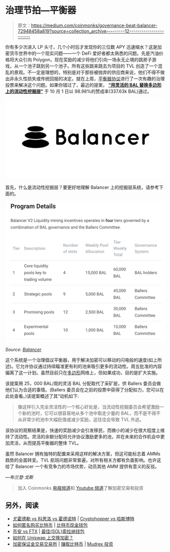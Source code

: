 # 治理节拍—平衡器

> 原文：<https://medium.com/coinmonks/governance-beat-balancer-72948458a819?source=collection_archive---------12----------------------->

你有多少次进入 LP 头寸，几个小时后才发现你的三位数 APY 迅速缩水？这是加密货币世界中的一个现实问题——一个 DeFi 爱好者都太熟悉的问题。先是汽油价格将大众引向 Polygon，现在奖励的减少将他们引向一场永无止境的跳房子游戏，从一个池子跳到另一个池子。所有这些跳来跳去为项目的 TVL 创造了一个混乱的景观。不一定是理想的，特别是对于那些被抛弃的供应商来说，他们不得不做出非永久性损失或传统回报的决定。就在上周，[平衡器协议](https://medium.com/balancer-protocol)进行了一次有趣的治理投票来解决这个问题。如果你错过了，最近的提案， [**“用灵活的 BAL 替换多边形上的流动性挖掘层”**](https://snapshot.org/#/balancer.eth/proposal/QmQiatrqfsNZ4eSPCwBwaujBujwzhu2QqHEBSHqEoXs8g5) 于 10 月 1 日以 98.98%的赞成率(337.63k BAL)通过。

![](img/71bf5a1ddb13f4c5797c24910765ec32.png)

首先，什么是流动性挖掘层？要更好地理解 Balancer 上的挖掘层系统，请参考下面的。

![](img/02ff937c8c3e50ba88e3e6ddbf48b4fa.png)

*Source:* [*Balancer*](https://docs.balancer.fi/gov-initiatives/liquidity-mining)

这个系统是一个治理倡议平衡器，用于解决加密可以移动的闪电般的速度(如上所述)。它允许协议通过持续瞄准更有利的池来吸引更多的流动性。周五批准的内容偏离了这一计划。虽然目前只在[多边形](https://medium.com/u/ea91a1cf958?source=post_page-----72948458a819--------------------------------)网络上，但如果成功，目的是扩大实施。

该提案用 25，000 BAL/周的灵活 BAL 分配取代了采矿层，供 Ballers 委员会做他们认为合适的事情。(Ballers 委员会在之前的投票中获得了分配权力，您可以在此处查看。)该提案概述了其“动机如下:

> 像这样引入完全灵活性的一个核心好处是，当流动性挖掘委员会希望激励一个新的池时，它可以很容易地从多个池中取走少量的 BAL，而不是不得不从非常少的池中大幅贬值或减少奖励，这往往会导致 TVL 外逃。

该协议的观察结果是，快速的奖励减少会引发移民，而微小的减少在很大程度上维持了流动性。灵活的余额分配将允许协议激励更多的池，并在未来的合作机会中更加灵活，从而提高平衡器的整体 TVL。

虽然 Balancer 拥有独特的配置来采用这样的解决方案，但这可能标志着 AMMs 趋势的全面转变。TVL 航班问题非常普遍，对所有相关方都有负面影响。也许这给了 Balancer 一个有竞争力的市场优势，动员其他 AMM 提供有意义的反驳。

*—布兰登·戈斯*

> 加入 Coinmonks [电报频道](https://t.me/coincodecap)和 [Youtube 频道](https://www.youtube.com/c/coinmonks/videos)了解加密交易和投资

## 另外，阅读

*   [尤霍德勒 vs 科恩洛 vs 霍德诺特](/coinmonks/youhodler-vs-coinloan-vs-hodlnaut-b1050acde55a) | [Cryptohopper vs 哈斯博特](https://blog.coincodecap.com/cryptohopper-vs-haasbot)
*   [如何匿名购买比特币](https://blog.coincodecap.com/buy-bitcoin-anonymously) | [比特币现金钱包](https://blog.coincodecap.com/bitcoin-cash-wallets)
*   [币安 vs FTX](https://blog.coincodecap.com/binance-vs-ftx) | [最佳(SOL)索拉纳钱包](https://blog.coincodecap.com/solana-wallets)
*   [如何在 Uniswap 上交换加密？](https://blog.coincodecap.com/swap-crypto-on-uniswap)
*   [加密保证金交易交易所](/coinmonks/crypto-margin-trading-exchanges-428b1f7ad108) | [赚取比特币](/coinmonks/earn-bitcoin-6e8bd3c592d9) | [Mudrex 投资](https://blog.coincodecap.com/mudrex-invest-review-the-best-way-to-invest-in-crypto)